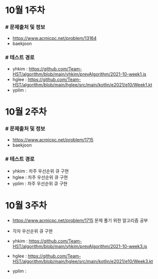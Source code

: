 # 10월 1주차

### # 문제출처 및 정보

- https://www.acmicpc.net/problem/13164
- baekjoon

### # 테스트 경로

- yhkim : https://github.com/Team-HST/algorithm/blob/main/yhkim/prevAlgorithm/2021-10-week1.js
- hglee : https://github.com/Team-HST/algorithm/blob/main/hglee/src/main/kotlin/e2021/e10/Week1.kt
- yplim :

# 10월 2주차

### # 문제출처 및 정보

- https://www.acmicpc.net/problem/1715
- baekjoon

### # 테스트 경로

- yhkim : 차주 우선순위 큐 구현
- hglee : 차주 우선순위 큐 구현
- yplim : 차주 우선순위 큐 구현

# 10월 3주차

- https://www.acmicpc.net/problem/1715 문제 풀기 위한 알고리즘 공부
- 각자 우선순위 큐 구현

- yhkim : https://github.com/Team-HST/algorithm/blob/main/yhkim/prevAlgorithm/2021-10-week3.js
- hglee : https://github.com/Team-HST/algorithm/blob/main/hglee/src/main/kotlin/e2021/e10/Week3.kt
- yplim :
